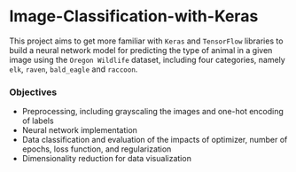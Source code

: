 # Image-Classification-with-Keras

This project aims to get more familiar with `Keras` and `TensorFlow` libraries to build a neural network model for predicting the type of animal in a given image using the `Oregon Wildlife` dataset, including four categories, namely `elk`, `raven`, `bald_eagle` and `raccoon`.
### Objectives
- Preprocessing, including grayscaling the images and one-hot encoding of labels
- Neural network implementation
- Data classification and evaluation of the impacts of optimizer, number of epochs, loss function, and regularization
- Dimensionality reduction for data visualization
